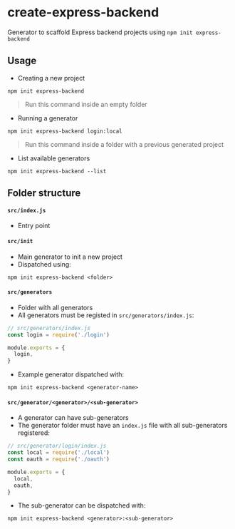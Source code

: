
# create-express-backend

Generator to scaffold Express backend projects using `npm init express-backend`


## Usage

* Creating a new project

```
npm init express-backend
```

> Run this command inside an empty folder

* Running a generator

```
npm init express-backend login:local
```

> Run this command inside a folder with a previous generated project

* List available generators

```
npm init express-backend --list
```


## Folder structure

#### `src/index.js`

* Entry point

#### `src/init`

* Main generator to init a new project
* Dispatched using: 

```
npm init express-backend <folder>
```

#### `src/generators`

* Folder with all generators
* All generators must be registed in `src/generators/index.js`:

```javascript
// src/generators/index.js
const login = require('./login')

module.exports = {
  login,
}
```

* Example generator dispatched with: 

```
npm init express-backend <generator-name>
```

#### `src/generator/<generator>/<sub-generator>`

* A generator can have sub-generators
* The generator folder must have an `index.js` file with all sub-generators registered:

```javascript
// src/generator/login/index.js
const local = require('./local')
const oauth = require('./oauth')

module.exports = {
  local,
  oauth,
}
```

* The sub-generator can be dispatched with: 

```
npm init express-backend <generator>:<sub-generator>
```
